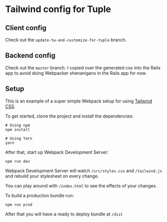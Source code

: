 # Tailwind config for Tuple

## Client config

Check out the `update-tw-and-customize-for-tuple` branch.

## Backend config

Check out the `master` branch. I copied over the generated css into the Rails app to avoid doing Webpacker shenanigans in the Rails app for now.


## Setup

This is an example of a super simple Webpack setup for using [Tailwind CSS](https://tailwindcss.com).

To get started, clone the project and install the dependencies:

```
# Using npm
npm install

# Using Yarn
yarn
```

After that, start up Webpack Development Server:

```
npm run dev
```

Webpack Development Server will watch `/src/styles.css` and `/tailwind.js` and rebuild your stylesheet on every change.

You can play around with `/index.html` to see the effects of your changes.

To build a production bundle run:

```
npm run prod
```

After that you will have a ready to deploy bundle at `/dist`
